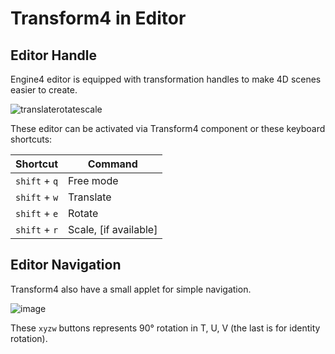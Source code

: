 
# Transform4 in Editor

## Editor Handle

Engine4 editor is equipped with transformation handles to make 4D scenes easier to create.

![translaterotatescale](~/images/gizmo-handles.png)

These editor can be activated via Transform4 component or these keyboard shortcuts:

| Shortcut | Command |
|---|---|
|`shift` + `q` | Free mode |
|`shift` + `w` | Translate |
|`shift` + `e` | Rotate |
|`shift` + `r` | Scale, [if available] |

## Editor Navigation

Transform4 also have a small applet for simple navigation.

![image](~/images/gizmo-navigation.png)

These `xyzw` buttons represents 90° rotation in T, U, V (the last is for identity rotation).
